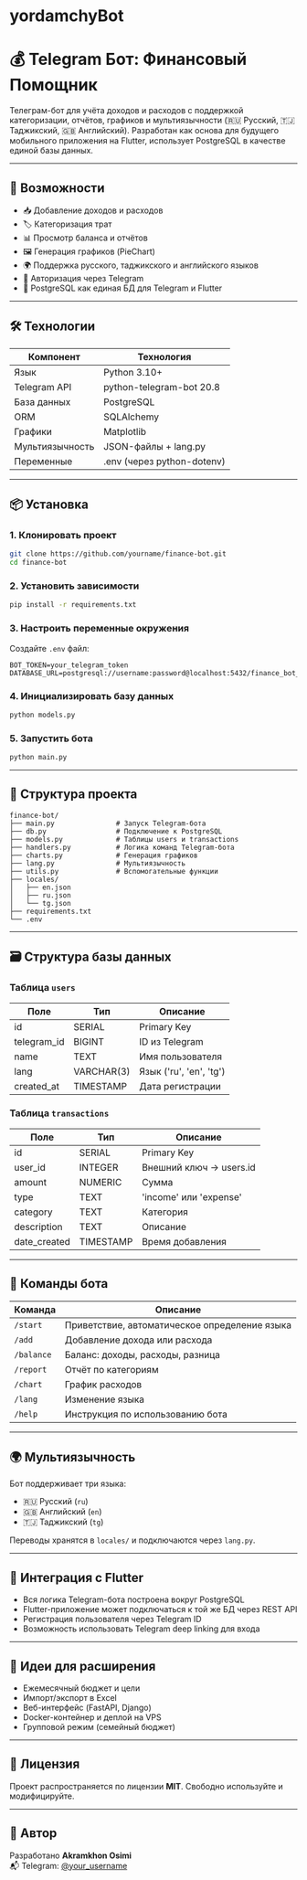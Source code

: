 # yordamchyBot
# 💰 Telegram Бот: Финансовый Помощник

Телеграм-бот для учёта доходов и расходов с поддержкой категоризации, отчётов, графиков и мультиязычности (🇷🇺 Русский, 🇹🇯 Таджикский, 🇬🇧 Английский). Разработан как основа для будущего мобильного приложения на Flutter, использует PostgreSQL в качестве единой базы данных.

---

## 🚀 Возможности

- 📥 Добавление доходов и расходов
- 🏷 Категоризация трат
- 📊 Просмотр баланса и отчётов
- 🖼 Генерация графиков (PieChart)
- 🌍 Поддержка русского, таджикского и английского языков
- 🔐 Авторизация через Telegram
- 🧱 PostgreSQL как единая БД для Telegram и Flutter

---

## 🛠 Технологии

| Компонент     | Технология                     |
|---------------|---------------------------------|
| Язык          | Python 3.10+                    |
| Telegram API  | python-telegram-bot 20.8        |
| База данных   | PostgreSQL                      |
| ORM           | SQLAlchemy                      |
| Графики       | Matplotlib                      |
| Мультиязычность | JSON-файлы + lang.py           |
| Переменные    | .env (через python-dotenv)      |

---

## 📦 Установка

### 1. Клонировать проект

```bash
git clone https://github.com/yourname/finance-bot.git
cd finance-bot
```

### 2. Установить зависимости

```bash
pip install -r requirements.txt
```

### 3. Настроить переменные окружения

Создайте `.env` файл:

```env
BOT_TOKEN=your_telegram_token
DATABASE_URL=postgresql://username:password@localhost:5432/finance_bot_db
```

### 4. Инициализировать базу данных

```bash
python models.py
```

### 5. Запустить бота

```bash
python main.py
```

---

## 📂 Структура проекта

```
finance-bot/
├── main.py               # Запуск Telegram-бота
├── db.py                 # Подключение к PostgreSQL
├── models.py             # Таблицы users и transactions
├── handlers.py           # Логика команд Telegram-бота
├── charts.py             # Генерация графиков
├── lang.py               # Мультиязычность
├── utils.py              # Вспомогательные функции
├── locales/
│   ├── en.json
│   ├── ru.json
│   └── tg.json
├── requirements.txt
└── .env
```

---

## 🗃 Структура базы данных

### Таблица `users`

| Поле         | Тип        | Описание              |
|--------------|------------|-----------------------|
| id           | SERIAL     | Primary Key           |
| telegram_id  | BIGINT     | ID из Telegram        |
| name         | TEXT       | Имя пользователя      |
| lang         | VARCHAR(3) | Язык ('ru', 'en', 'tg')|
| created_at   | TIMESTAMP  | Дата регистрации      |

### Таблица `transactions`

| Поле         | Тип       | Описание                      |
|--------------|-----------|-------------------------------|
| id           | SERIAL    | Primary Key                   |
| user_id      | INTEGER   | Внешний ключ → users.id       |
| amount       | NUMERIC   | Сумма                         |
| type         | TEXT      | 'income' или 'expense'        |
| category     | TEXT      | Категория                     |
| description  | TEXT      | Описание                      |
| date_created | TIMESTAMP | Время добавления              |

---

## 💬 Команды бота

| Команда     | Описание                                     |
|-------------|----------------------------------------------|
| `/start`    | Приветствие, автоматическое определение языка |
| `/add`      | Добавление дохода или расхода                |
| `/balance`  | Баланс: доходы, расходы, разница             |
| `/report`   | Отчёт по категориям                          |
| `/chart`    | График расходов                              |
| `/lang`     | Изменение языка                              |
| `/help`     | Инструкция по использованию бота             |

---

## 🌍 Мультиязычность

Бот поддерживает три языка:
- 🇷🇺 Русский (`ru`)
- 🇬🇧 Английский (`en`)
- 🇹🇯 Таджикский (`tg`)

Переводы хранятся в `locales/` и подключаются через `lang.py`.

---

## 📱 Интеграция с Flutter

- Вся логика Telegram-бота построена вокруг PostgreSQL
- Flutter-приложение может подключаться к той же БД через REST API
- Регистрация пользователя через Telegram ID
- Возможность использовать Telegram deep linking для входа

---

## 📌 Идеи для расширения

- Ежемесячный бюджет и цели
- Импорт/экспорт в Excel
- Веб-интерфейс (FastAPI, Django)
- Docker-контейнер и деплой на VPS
- Групповой режим (семейный бюджет)

---

## 📝 Лицензия

Проект распространяется по лицензии **MIT**. Свободно используйте и модифицируйте.

---

## 🤝 Автор

Разработано **Akramkhon Osimi**  
📬 Telegram: [@your_username](https://t.me/your_username)